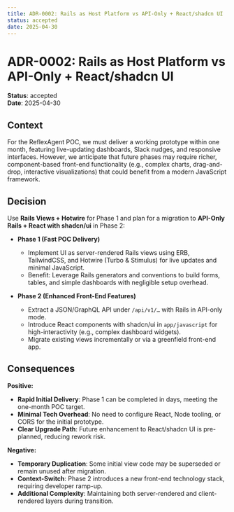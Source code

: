 ```yaml
---
title: ADR-0002: Rails as Host Platform vs API-Only + React/shadcn UI
status: accepted
date: 2025-04-30
---
```



# ADR-0002: Rails as Host Platform vs API-Only + React/shadcn UI

**Status**: accepted  
**Date**: 2025-04-30

## Context

For the ReflexAgent POC, we must deliver a working prototype within one month, featuring live-updating dashboards, Slack nudges, and responsive interfaces. However, we anticipate that future phases may require richer, component-based front-end functionality (e.g., complex charts, drag-and-drop, interactive visualizations) that could benefit from a modern JavaScript framework.

## Decision

Use **Rails Views + Hotwire** for Phase 1 and plan for a migration to **API-Only Rails + React with shadcn/ui** in Phase 2:

- **Phase 1 (Fast POC Delivery)**
  - Implement UI as server-rendered Rails views using ERB, TailwindCSS, and Hotwire (Turbo & Stimulus) for live updates and minimal JavaScript.
  - Benefit: Leverage Rails generators and conventions to build forms, tables, and simple dashboards with negligible setup overhead.

- **Phase 2 (Enhanced Front-End Features)**
  - Extract a JSON/GraphQL API under `/api/v1/…` with Rails in API-only mode.
  - Introduce React components with shadcn/ui in `app/javascript` for high-interactivity (e.g., complex dashboard widgets).
  - Migrate existing views incrementally or via a greenfield front-end app.

## Consequences

**Positive:**

- **Rapid Initial Delivery**: Phase 1 can be completed in days, meeting the one-month POC target.
- **Minimal Tech Overhead**: No need to configure React, Node tooling, or CORS for the initial prototype.
- **Clear Upgrade Path**: Future enhancement to React/shadcn UI is pre-planned, reducing rework risk.

**Negative:**

- **Temporary Duplication**: Some initial view code may be superseded or remain unused after migration.
- **Context-Switch**: Phase 2 introduces a new front-end technology stack, requiring developer ramp-up.
- **Additional Complexity**: Maintaining both server-rendered and client-rendered layers during transition.

